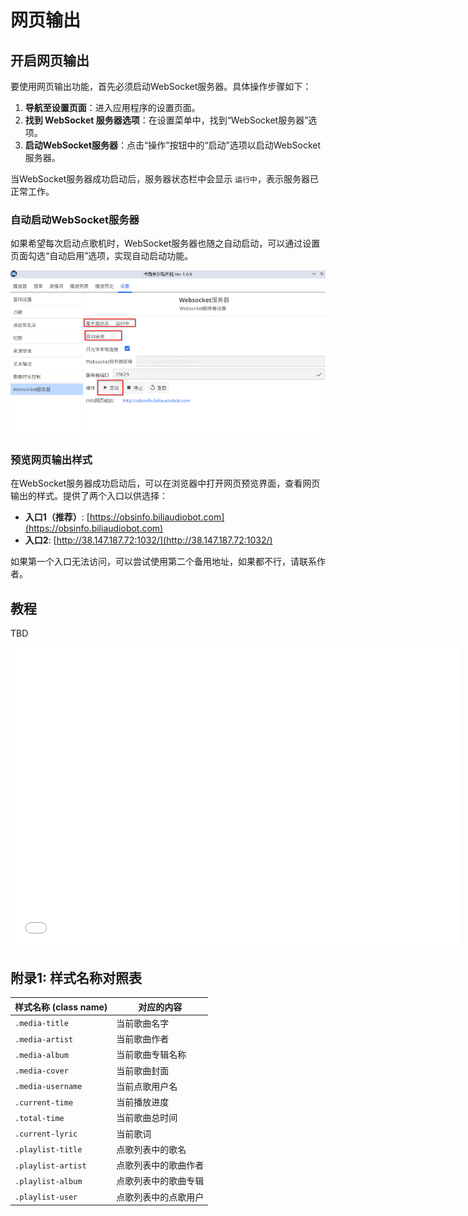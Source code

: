 # 网页输出

## 开启网页输出

要使用网页输出功能，首先必须启动WebSocket服务器。具体操作步骤如下：

1. **导航至设置页面**：进入应用程序的设置页面。
2. **找到 WebSocket 服务器选项**：在设置菜单中，找到“WebSocket服务器”选项。
3. **启动WebSocket服务器**：点击“操作”按钮中的“启动”选项以启动WebSocket服务器。

当WebSocket服务器成功启动后，服务器状态栏中会显示 `运行中`，表示服务器已正常工作。

### 自动启动WebSocket服务器

如果希望每次启动点歌机时，WebSocket服务器也随之自动启动，可以通过设置页面勾选“自动启用”选项，实现自动启动功能。

![](../assets/Screenshot_20240903_212748.png)

### 预览网页输出样式

在WebSocket服务器成功启动后，可以在浏览器中打开网页预览界面，查看网页输出的样式。提供了两个入口以供选择：

- **入口1（推荐）**: [https://obsinfo.biliaudiobot.com](https://obsinfo.biliaudiobot.com)
- **入口2**: [http://38.147.187.72:1032/](http://38.147.187.72:1032/)

如果第一个入口无法访问，可以尝试使用第二个备用地址，如果都不行，请联系作者。

## 教程

TBD

<iframe src="//player.bilibili.com/player.html?isOutside=true&aid=1103725583&bvid=BV1Zw4m1y7xQ&cid=25758138597&p=3" scrolling="no" border="0" frameborder="no" framespacing="0" allowfullscreen="true" width="720px" height="480"></iframe>


## 附录1: 样式名称对照表

| 样式名称 (class name)  | 对应的内容      |
|--------------------|------------|
| `.media-title`     | 当前歌曲名字     |
| `.media-artist`    | 当前歌曲作者     |
| `.media-album`     | 当前歌曲专辑名称   |
| `.media-cover`     | 当前歌曲封面     |
| `.media-username`  | 当前点歌用户名    |
| `.current-time`    | 当前播放进度     |
| `.total-time`      | 当前歌曲总时间    |
| `.current-lyric`   | 当前歌词       |
| `.playlist-title`  | 点歌列表中的歌名   |
| `.playlist-artist` | 点歌列表中的歌曲作者 |
| `.playlist-album`  | 点歌列表中的歌曲专辑 |
| `.playlist-user`   | 点歌列表中的点歌用户 |
